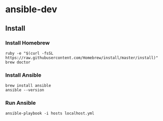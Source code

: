 # ansible-dev

## Install

### Install Homebrew

```
ruby -e "$(curl -fsSL https://raw.githubusercontent.com/Homebrew/install/master/install)"
brew doctor
```

### Install Ansible

```
brew install ansible
ansible --version
```

### Run Ansible

```
ansible-playbook -i hosts localhost.yml
```
